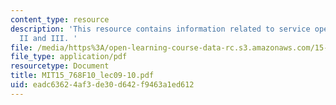 ```yaml
---
content_type: resource
description: 'This resource contains information related to service operations frameworks
  II and III. '
file: /media/https%3A/open-learning-course-data-rc.s3.amazonaws.com/15-768-management-of-services-concepts-design-and-delivery-fall-2010/eadc63624af3de30d642f9463a1ed612_MIT15_768F10_lec09-10.pdf
file_type: application/pdf
resourcetype: Document
title: MIT15_768F10_lec09-10.pdf
uid: eadc6362-4af3-de30-d642-f9463a1ed612
---
```

